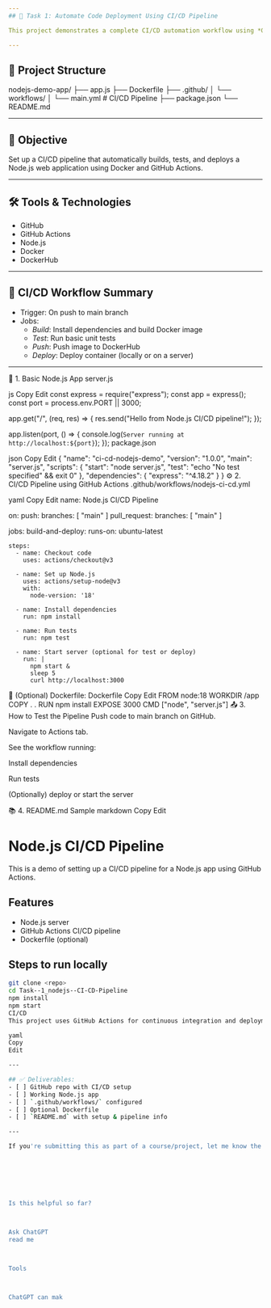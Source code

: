 ```yaml
---
## 📌 Task 1: Automate Code Deployment Using CI/CD Pipeline

This project demonstrates a complete CI/CD automation workflow using *GitHub Actions* to build and deploy a simple *Node.js* web application using *Docker*.

---
```


## 📁 Project Structure

nodejs-demo-app/ ├── app.js ├── Dockerfile ├── .github/ │   └── workflows/ │       └── main.yml  # CI/CD Pipeline ├── package.json └── README.md

---


## 🎯 Objective

Set up a CI/CD pipeline that automatically builds, tests, and deploys a Node.js web application using Docker and GitHub Actions.

---

## 🛠 Tools & Technologies

- GitHub
- GitHub Actions
- Node.js
- Docker
- DockerHub

---

## 🚦 CI/CD Workflow Summary

- Trigger: On push to main branch
- Jobs:
  - *Build*: Install dependencies and build Docker image
  - *Test*: Run basic unit tests
  - *Push*: Push image to DockerHub
  - *Deploy*: Deploy container (locally or on a server)

---

🧱 1. Basic Node.js App
server.js

js
Copy
Edit
const express = require("express");
const app = express();
const port = process.env.PORT || 3000;

app.get("/", (req, res) => {
  res.send("Hello from Node.js CI/CD pipeline!");
});

app.listen(port, () => {
  console.log(`Server running at http://localhost:${port}`);
});
package.json

json
Copy
Edit
{
  "name": "ci-cd-nodejs-demo",
  "version": "1.0.0",
  "main": "server.js",
  "scripts": {
    "start": "node server.js",
    "test": "echo \"No test specified\" && exit 0"
  },
  "dependencies": {
    "express": "^4.18.2"
  }
}
⚙️ 2. CI/CD Pipeline using GitHub Actions
.github/workflows/nodejs-ci-cd.yml

yaml
Copy
Edit
name: Node.js CI/CD Pipeline

on:
  push:
    branches: [ "main" ]
  pull_request:
    branches: [ "main" ]

jobs:
  build-and-deploy:
    runs-on: ubuntu-latest

    steps:
      - name: Checkout code
        uses: actions/checkout@v3

      - name: Set up Node.js
        uses: actions/setup-node@v3
        with:
          node-version: '18'

      - name: Install dependencies
        run: npm install

      - name: Run tests
        run: npm test

      - name: Start server (optional for test or deploy)
        run: |
          npm start &
          sleep 5
          curl http://localhost:3000
🐳 (Optional) Dockerfile:
Dockerfile
Copy
Edit
FROM node:18
WORKDIR /app
COPY . .
RUN npm install
EXPOSE 3000
CMD ["node", "server.js"]
📤 3. How to Test the Pipeline
Push code to main branch on GitHub.

Navigate to Actions tab.

See the workflow running:

Install dependencies

Run tests

(Optionally) deploy or start the server

📚 4. README.md Sample
markdown
Copy
Edit
# Node.js CI/CD Pipeline

This is a demo of setting up a CI/CD pipeline for a Node.js app using GitHub Actions.

## Features
- Node.js server
- GitHub Actions CI/CD pipeline
- Dockerfile (optional)

## Steps to run locally
```bash
git clone <repo>
cd Task--1_nodejs--CI-CD-Pipeline
npm install
npm start
CI/CD
This project uses GitHub Actions for continuous integration and deployment.

yaml
Copy
Edit

---

## ✅ Deliverables:
- [ ] GitHub repo with CI/CD setup
- [ ] Working Node.js app
- [ ] `.github/workflows/` configured
- [ ] Optional Dockerfile
- [ ] `README.md` with setup & pipeline info

---

If you're submitting this as part of a course/project, let me know the platform (like DevOps course, WILP, etc.) and I’ll help generate a **report or documentation** too.







Is this helpful so far?



Ask ChatGPT
read me



Tools



ChatGPT can mak
